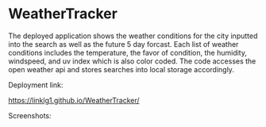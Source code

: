 # WeatherTracker

The deployed application shows the weather conditions for the city inputted into the search as well as the future 5 day forcast. Each list of weather conditions includes the temperature, the favor of condition, the humidity, windspeed, and uv index which is also color coded. The code accesses the open weather api and stores searches into local storage accordingly.


Deployment link:

https://linklg1.github.io/WeatherTracker/


Screenshots:

